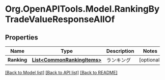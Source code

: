 # Org.OpenAPITools.Model.RankingByTradeValueResponseAllOf
## Properties

Name | Type | Description | Notes
------------ | ------------- | ------------- | -------------
**Ranking** | [**List&lt;CommonRankingItems&gt;**](CommonRankingItems.md) | ランキング | [optional] 

[[Back to Model list]](../README.md#documentation-for-models) [[Back to API list]](../README.md#documentation-for-api-endpoints) [[Back to README]](../README.md)

